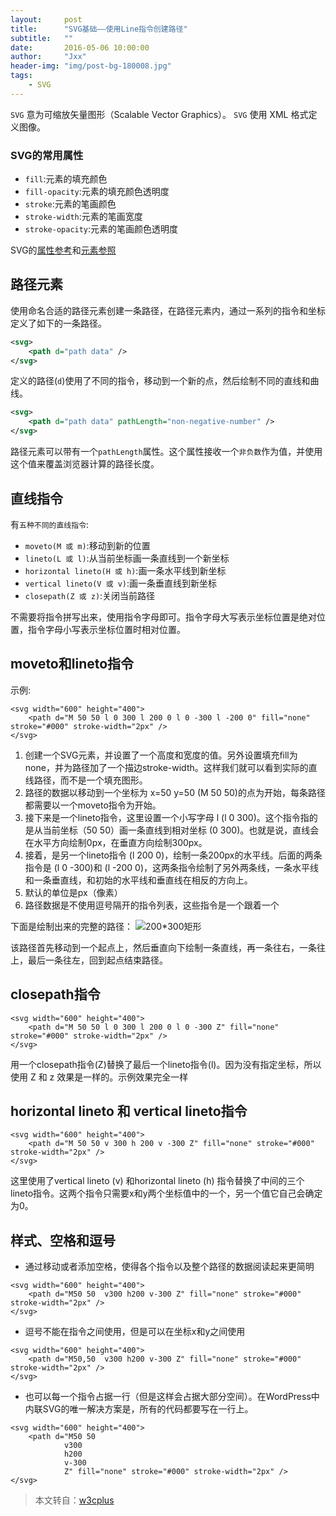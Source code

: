 ```yaml
---
layout:     post
title:      "SVG基础——使用Line指令创建路径"
subtitle:   ""
date:       2016-05-06 10:00:00
author:     "Jxx"
header-img: "img/post-bg-180008.jpg"
tags:
    - SVG
---
```


`SVG` 意为可缩放矢量图形（Scalable Vector Graphics）。
`SVG` 使用 XML 格式定义图像。

### SVG的常用属性
- `fill`:元素的填充颜色
- `fill-opacity`:元素的填充颜色透明度
- `stroke`:元素的笔画颜色
- `stroke-width`:元素的笔画宽度
- `stroke-opacity`:元素的笔画颜色透明度

SVG的[属性参考](https://developer.mozilla.org/en-US/docs/Web/SVG/Attribute)和[元素参照](https://developer.mozilla.org/en-US/docs/Web/SVG/Element)

## 路径元素
使用命名合适的路径元素创建一条路径，在路径元素内，通过一系列的指令和坐标定义了如下的一条路径。  
```XML
<svg>
    <path d="path data" />
</svg>
```
定义的路径(`d`)使用了不同的指令，移动到一个新的点，然后绘制不同的直线和曲线。

```XML
<svg>
    <path d="path data" pathLength="non-negative-number" />
</svg>
```
路径元素可以带有一个`pathLength`属性。这个属性接收一个`非负数`作为值，并使用这个值来覆盖浏览器计算的路径长度。

## 直线指令
有`五种不同的直线指令`:
- `moveto(M 或 m)`:移动到新的位置
- `lineto(L 或 l)`:从当前坐标画一条直线到一个新坐标
- `horizontal lineto(H 或 h)`:画一条水平线到新坐标
- `vertical lineto(V 或 v)`:画一条垂直线到新坐标
- `closepath(Z 或 z)`:关闭当前路径

不需要将指令拼写出来，使用指令字母即可。指令字母大写表示坐标位置是绝对位置，指令字母小写表示坐标位置时相对位置。

## moveto和lineto指令
示例:
```SVG
<svg width="600" height="400">
    <path d="M 50 50 l 0 300 l 200 0 l 0 -300 l -200 0" fill="none" stroke="#000" stroke-width="2px" />
</svg>
```
1. 创建一个SVG元素，并设置了一个高度和宽度的值。另外设置填充fill为none，并为路径加了一个描边stroke-width。这样我们就可以看到实际的直线路径，而不是一个填充图形。
2. 路径的数据以移动到一个坐标为 x=50 y=50 (M 50 50)的点为开始，每条路径都需要以一个moveto指令为开始。
3. 接下来是一个lineto指令，这里设置一个小写字母 l (l 0 300)。这个指令指的是从当前坐标（50 50）画一条直线到相对坐标 (0 300)。也就是说，直线会在水平方向绘制0px，在垂直方向绘制300px。
4. 接着，是另一个lineto指令 (l 200 0)，绘制一条200px的水平线。后面的两条指令是 (l 0 -300)和 (l -200 0)，这两条指令绘制了另外两条线，一条水平线和一条垂直线，和初始的水平线和垂直线在相反的方向上。
5. 默认的单位是px（像素）
6. 路径数据是不使用逗号隔开的指令列表，这些指令是一个跟着一个

下面是绘制出来的完整的路径：
![200*300矩形](https://onepiece1991.github.io/img/in-post/post-svg/svg-180001.png)

该路径首先移动到一个起点上，然后垂直向下绘制一条直线，再一条往右，一条往上，最后一条往左，回到起点结束路径。

## closepath指令
```SVG
<svg width="600" height="400">
    <path d="M 50 50 l 0 300 l 200 0 l 0 -300 Z" fill="none" stroke="#000" stroke-width="2px" />
</svg>
```
用一个closepath指令(Z)替换了最后一个lineto指令(l)。因为没有指定坐标，所以使用 Z 和 z 效果是一样的。示例效果完全一样

## horizontal lineto 和 vertical lineto指令
```SVG
<svg width="600" height="400">
    <path d="M 50 50 v 300 h 200 v -300 Z" fill="none" stroke="#000" stroke-width="2px" />
</svg>
```

这里使用了vertical lineto (v) 和horizontal lineto (h) 指令替换了中间的三个lineto指令。这两个指令只需要x和y两个坐标值中的一个，另一个值它自己会确定为0。

## 样式、空格和逗号
- 通过移动或者添加空格，使得各个指令以及整个路径的数据阅读起来更简明
```SVG
<svg width="600" height="400">
    <path d="M50 50  v300 h200 v-300 Z" fill="none" stroke="#000" stroke-width="2px" />
</svg>
```
- 逗号不能在指令之间使用，但是可以在坐标x和y之间使用
```SVG
<svg width="600" height="400">
    <path d="M50,50  v300 h200 v-300 Z" fill="none" stroke="#000" stroke-width="2px" />
</svg>
```
- 也可以每一个指令占据一行（但是这样会占据大部分空间）。在WordPress中内联SVG的唯一解决方案是，所有的代码都要写在一行上。
```SVG
<svg width="600" height="400">
    <path d="M50 50 
            v300
            h200
            v-300
            Z" fill="none" stroke="#000" stroke-width="2px" />
</svg>
```

> 本文转自：[w3cplus](https://www.w3cplus.com/svg-tutorial)